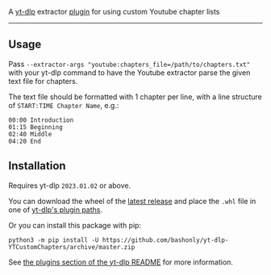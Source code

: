 A [yt-dlp](https://github.com/yt-dlp/yt-dlp) extractor [plugin](https://github.com/yt-dlp/yt-dlp#plugins) for using custom Youtube chapter lists

---

## Usage

Pass `--extractor-args "youtube:chapters_file=/path/to/chapters.txt"` with your yt-dlp command to have the Youtube extractor parse the given text file for chapters.

The text file should be formatted with 1 chapter per line, with a line structure of `START:TIME Chapter Name`, e.g.:

```
00:00 Introduction
01:15 Beginning
02:40 Middle
04:20 End
```


## Installation

Requires yt-dlp `2023.01.02` or above.

You can download the wheel of the [latest release](https://github.com/bashonly/yt-dlp-YTCustomChapters/releases/latest) and place the `.whl` file in one of [yt-dlp's plugin paths](https://github.com/yt-dlp/yt-dlp#installing-plugins).

Or you can install this package with pip:
```
python3 -m pip install -U https://github.com/bashonly/yt-dlp-YTCustomChapters/archive/master.zip
```

See [the plugins section of the yt-dlp README](https://github.com/yt-dlp/yt-dlp#installing-plugins) for more information.
